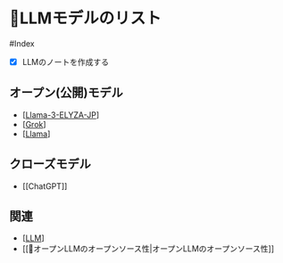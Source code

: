 # 📒LLMモデルのリスト

#Index
- [x] LLMのノートを作成する
## オープン(公開)モデル
- [[Llama-3-ELYZA-JP]]
- [[Grok]]
- [[Llama]]

## クローズモデル
- [[ChatGPT]]

## 関連
- [[LLM]]
- [[📰オープンLLMのオープンソース性|オープンLLMのオープンソース性]]

[//begin]: # "Autogenerated link references for markdown compatibility"
[Llama-3-ELYZA-JP]: Literature/Llama-3-ELYZA-JP.md "Llama-3-ELYZA-JP"
[Grok]: Literature/Grok.md "Grok"
[Llama]: Literature/Llama.md "Llama"
[LLM]: Literature/LLM.md "LLM"
[//end]: # "Autogenerated link references"